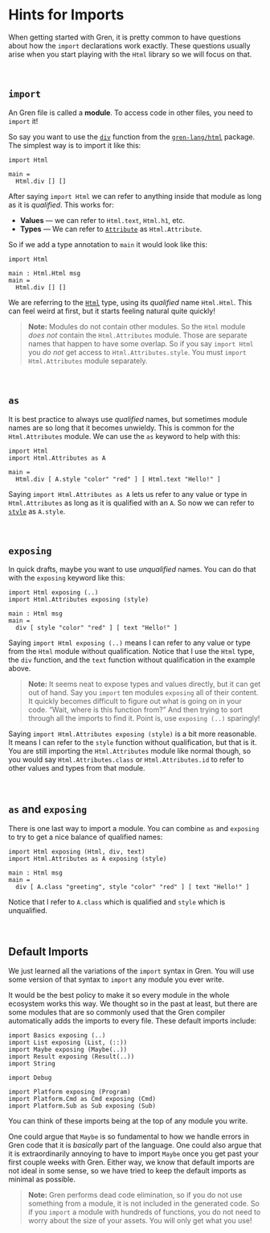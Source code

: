 # Hints for Imports

When getting started with Gren, it is pretty common to have questions about how the `import` declarations work exactly. These questions usually arise when you start playing with the `Html` library so we will focus on that.

<br>

## `import`

An Gren file is called a **module**. To access code in other files, you need to `import` it!

So say you want to use the [`div`](http://package.gren-lang.org/packages/gren-lang/html/latest/Html#div) function from the [`gren-lang/html`](http://package.gren-lang.org/packages/gren-lang/html/latest) package. The simplest way is to import it like this:

```gren
import Html

main =
  Html.div [] []
```

After saying `import Html` we can refer to anything inside that module as long as it is _qualified_. This works for:

- **Values** &mdash; we can refer to `Html.text`, `Html.h1`, etc.
- **Types** &mdash; We can refer to [`Attribute`](http://package.gren-lang.org/packages/gren-lang/html/latest/Html#Attribute) as `Html.Attribute`.

So if we add a type annotation to `main` it would look like this:

```gren
import Html

main : Html.Html msg
main =
  Html.div [] []
```

We are referring to the [`Html`](http://package.gren-lang.org/packages/gren-lang/html/latest/Html#Html) type, using its _qualified_ name `Html.Html`. This can feel weird at first, but it starts feeling natural quite quickly!

> **Note:** Modules do not contain other modules. So the `Html` module _does not_ contain the `Html.Attributes` module. Those are separate names that happen to have some overlap. So if you say `import Html` you _do not_ get access to `Html.Attributes.style`. You must `import Html.Attributes` module separately.

<br>

## `as`

It is best practice to always use _qualified_ names, but sometimes module names are so long that it becomes unwieldy. This is common for the `Html.Attributes` module. We can use the `as` keyword to help with this:

```gren
import Html
import Html.Attributes as A

main =
  Html.div [ A.style "color" "red" ] [ Html.text "Hello!" ]
```

Saying `import Html.Attributes as A` lets us refer to any value or type in `Html.Attributes` as long as it is qualified with an `A`. So now we can refer to [`style`](http://package.gren-lang.org/packages/gren-lang/html/latest/Html-Attributes#style) as `A.style`.

<br>

## `exposing`

In quick drafts, maybe you want to use _unqualified_ names. You can do that with the `exposing` keyword like this:

```gren
import Html exposing (..)
import Html.Attributes exposing (style)

main : Html msg
main =
  div [ style "color" "red" ] [ text "Hello!" ]
```

Saying `import Html exposing (..)` means I can refer to any value or type from the `Html` module without qualification. Notice that I use the `Html` type, the `div` function, and the `text` function without qualification in the example above.

> **Note:** It seems neat to expose types and values directly, but it can get out of hand. Say you `import` ten modules `exposing` all of their content. It quickly becomes difficult to figure out what is going on in your code. “Wait, where is this function from?” And then trying to sort through all the imports to find it. Point is, use `exposing (..)` sparingly!

Saying `import Html.Attributes exposing (style)` is a bit more reasonable. It means I can refer to the `style` function without qualification, but that is it. You are still importing the `Html.Attributes` module like normal though, so you would say `Html.Attributes.class` or `Html.Attributes.id` to refer to other values and types from that module.

<br>

## `as` and `exposing`

There is one last way to import a module. You can combine `as` and `exposing` to try to get a nice balance of qualified names:

```gren
import Html exposing (Html, div, text)
import Html.Attributes as A exposing (style)

main : Html msg
main =
  div [ A.class "greeting", style "color" "red" ] [ text "Hello!" ]
```

Notice that I refer to `A.class` which is qualified and `style` which is unqualified.

<br>

## Default Imports

We just learned all the variations of the `import` syntax in Gren. You will use some version of that syntax to `import` any module you ever write.

It would be the best policy to make it so every module in the whole ecosystem works this way. We thought so in the past at least, but there are some modules that are so commonly used that the Gren compiler automatically adds the imports to every file. These default imports include:

```gren
import Basics exposing (..)
import List exposing (List, (::))
import Maybe exposing (Maybe(..))
import Result exposing (Result(..))
import String

import Debug

import Platform exposing (Program)
import Platform.Cmd as Cmd exposing (Cmd)
import Platform.Sub as Sub exposing (Sub)
```

You can think of these imports being at the top of any module you write.

One could argue that `Maybe` is so fundamental to how we handle errors in Gren code that it is _basically_ part of the language. One could also argue that it is extraordinarily annoying to have to import `Maybe` once you get past your first couple weeks with Gren. Either way, we know that default imports are not ideal in some sense, so we have tried to keep the default imports as minimal as possible.

> **Note:** Gren performs dead code elimination, so if you do not use something from a module, it is not included in the generated code. So if you `import` a module with hundreds of functions, you do not need to worry about the size of your assets. You will only get what you use!
